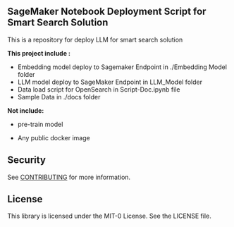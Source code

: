 ## SageMaker Notebook Deployment Script for Smart Search Solution

This is a repository for deploy LLM for smart search solution



**This project  include :** 

* Embedding model deploy to Sagemaker Endpoint in ./Embedding Model folder
* LLM model deploy to SageMaker Endpoint in LLM_Model folder
* Data load script for OpenSearch in Script-Doc.ipynb file
* Sample Data in ./docs folder  

**Not include:**

* pre-train model

* Any  public docker image 

  

## Security

See [CONTRIBUTING](CONTRIBUTING.md#security-issue-notifications) for more information.

## License

This library is licensed under the MIT-0 License. See the LICENSE file.

